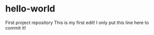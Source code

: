 # hello-world
First project repository
This is my first edit! I only put this line here to commit it!
